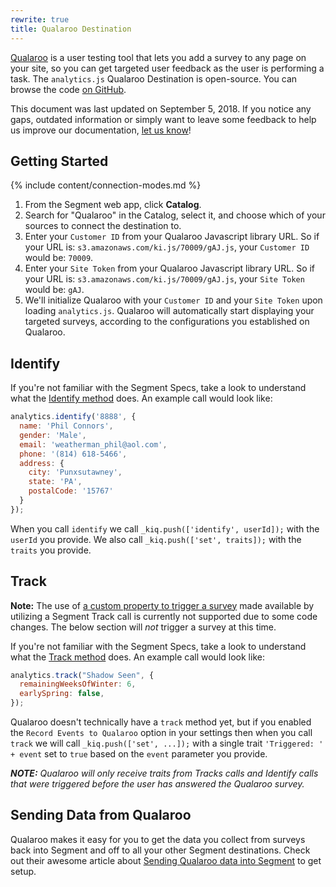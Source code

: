 ```yaml
---
rewrite: true
title: Qualaroo Destination
---
```


[Qualaroo](https://qualaroo.com/home) is a user testing tool that lets you add a survey to any page on your site, so you can get targeted user feedback as the user is performing a task. The `analytics.js` Qualaroo Destination is open-source. You can browse the code [on GitHub](https://github.com/segment-integrations/analytics.js-integration-qualaroo).

This document was last updated on September 5, 2018. If you notice any gaps, outdated information or simply want to leave some feedback to help us improve our documentation, [let us know](https://segment.com/help/contact)!

## Getting Started

{% include content/connection-modes.md %}

1. From the Segment web app, click **Catalog**.
2. Search for "Qualaroo" in the Catalog, select it, and choose which of your sources to connect the destination to.
3. Enter your `Customer ID` from your Qualaroo Javascript library URL. So if your URL is: `s3.amazonaws.com/ki.js/70009/gAJ.js`, your `Customer ID` would be: `70009`.
4. Enter your `Site Token` from your Qualaroo Javascript library URL. So if your URL is: `s3.amazonaws.com/ki.js/70009/gAJ.js`, your `Site Token` would be: `gAJ`.
5. We'll initialize Qualaroo with your `Customer ID` and your `Site Token` upon loading `analytics.js`. Qualaroo will automatically start displaying your targeted surveys, according to the configurations you established on Qualaroo.

## Identify

If you're not familiar with the Segment Specs, take a look to understand what the [Identify method](https://segment.com/docs/connections/spec/identify/) does. An example call would look like:

```javascript
analytics.identify('8888', {
  name: 'Phil Connors',
  gender: 'Male',
  email: 'weatherman_phil@aol.com',
  phone: '(814) 618-5466',
  address: {
    city: 'Punxsutawney',
    state: 'PA',
    postalCode: '15767'
  }
});
```

When you call `identify` we call `_kiq.push(['identify', userId]);` with the `userId` you provide. We also call `_kiq.push(['set', traits]);` with the `traits` you provide.


## Track

**Note:** The use of [a custom property to trigger a survey](https://help.qualaroo.com/hc/en-us/articles/201441516) made available by utilizing a Segment Track call is currently not supported due to some code changes. The below section will *not* trigger a survey at this time.

If you're not familiar with the Segment Specs, take a look to understand what the [Track method](https://segment.com/docs/connections/spec/track/) does. An example call would look like:

```javascript
analytics.track("Shadow Seen", {
  remainingWeeksOfWinter: 6,
  earlySpring: false,
});
```

Qualaroo doesn't technically have a `track` method yet, but if you enabled the `Record Events to Qualaroo` option in your settings then when you call `track` we will call `_kiq.push(['set', ...]);` with a single trait `'Triggered: ' + event` set to `true` based on the `event` parameter you provide.

_**NOTE:** Qualaroo will only receive traits from Tracks calls and Identify calls that were triggered before the user has answered the Qualaroo survey._

## Sending Data from Qualaroo

Qualaroo makes it easy for you to get the data you collect from surveys back into Segment and off to all your other Segment destinations. Check out their awesome article about [Sending Qualaroo data into Segment](http://help.qualaroo.com/hc/en-us/articles/205436425) to get setup.
